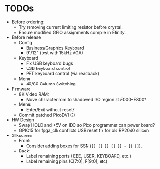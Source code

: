 # TODOs

* Before ordering:
  * Try removing current limiting resistor before crystal.
  * Ensure modified GPIO assignments compile in Efinity.
* Before release
  * Config
    * Business/Graphics Keyboard
    * 9"/12" (test with 15kHz VGA)
  * Keyboard
    * Fix USB keyboard bugs
    * USB keyboard control
    * PET keyboard control (via readback)
  * Menu
    * 40/80 Column Switching
* Firmware
  * 8K Video RAM:
    * Move character rom to shadowed I/O region at $E000-$E800?
  * Menu:
    * Enter/Exit without reset?
  * Commit patched PicoDVI (?)
* HW Design
  * Swap HOLD and +5V on IDC so Pico programmer can power board?
  * GPIO15 for fpga_clk conflicts USB reset fix for old RP2040 silicon
* Silkscreen
  * Front:
    * Consider adding boxes for SSN (`[] [] [] [] [] - [] []`).
  * Back:
    * Label remaining ports (IEEE, USER, KEYBOARD, etc.)
    * Label remaining pins (C[7:0], R[9:0], etc)
